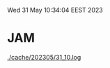 Wed 31 May 10:34:04 EEST 2023
# JAM
<a href='./cache/202305/31_10.log'>./cache/202305/31_10.log</a>
